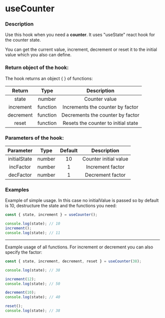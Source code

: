 # useCounter

### Description

Use this hook when you need a **counter**. It uses "useState" react hook for the counter state.

You can get the current value, increment, decrement or reset it to the initial value which you also can define.

### Return object of the hook:

The hook returns an object { } of functions:

|   Return  |   Type   |             Description             |
|:---------:|:--------:|:-----------------------------------:|
|   state   |  number  |            Counter value            |
| increment | function |   Increments the counter by factor  |
| decrement | function |   Decrements the counter by factor  |
|   reset   | function | Resets the counter to initial state |

### Parameters of the hook:

|   Parameter  |  Type  | Default |      Description      |
|:------------:|:------:|:-------:|:---------------------:|
| initialState | number |    10   | Counter initial value |
|   incFactor  | number |    1    |    Increment factor   |
|   decFactor  | number |    1    |    Decrement factor   |


### Examples

Example of simple usage. In this case no initialValue is passed so by default is 10, destructure the state and the functions you need:

```javascript
const { state, increment } = useCounter();

console.log(state); // 10
increment();
console.log(state); // 11
```
---
Example usage of all functions. For increment or decrement you can also specify the factor:

```javascript
const { state, increment, decrement, reset } = useCounter(38);

console.log(state); // 38

increment(12);
console.log(state); // 50

decrement(10);
console.log(state); // 40

reset();
console.log(state); // 38
```